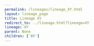 ```yaml
---
permalink: /lineages/lineage_XY.html
layout: lineage_page
title: Lineage XY
redirect_to: ../lineage.html?lineage=XY
lineage: XY
parent: None
children: ['XY']
---
```

